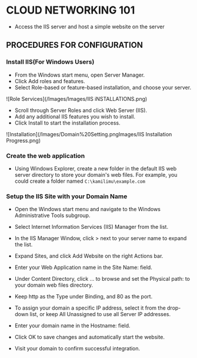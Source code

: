 # CLOUD NETWORKING 101

- Access the IIS server and host a simple website on the server


## PROCEDURES FOR CONFIGURATION


### Install IIS(For Windows Users)
- From the Windows start menu, open Server Manager.
- Click Add roles and features.
- Select Role-based or feature-based installation, and choose your server.

 ![Role Services](/Images/Images/IIS iNSTALLATIONS.png)

- Scroll through Server Roles and click Web Server (IIS).
- Add any additional IIS features you wish to install.
- Click Install to start the installation process.

![Installation](/Images/Domain%20Setting.pngImages/IIS Installation Progress.png)


### Create the web application
- Using Windows Explorer, create a new folder in the default IIS web server directory to store your domain's web files. For example, you could create a folder named ` C:\kamilimu\example.com `

### Setup the IIS Site with your Domain Name
- Open the Windows start menu and navigate to the Windows Administrative Tools subgroup.
- Select Internet Information Services (IIS) Manager from the list.
- In the IIS Manager Window, click > next to your server name to expand the list.
- Expand Sites, and click Add Website on the right Actions bar.
- Enter your Web Application name in the Site Name: field.

- Under Content Directory, click ... to browse and set the Physical path: to your domain web files directory.
- Keep http as the Type under Binding, and 80 as the port.
- To assign your domain a specific IP address, select it from the drop-down list, or keep All Unassigned to use all Server IP addresses.
- Enter your domain name in the Hostname: field.
- Click OK to save changes and automatically start the website.
- Visit your domain to confirm successful integration.
